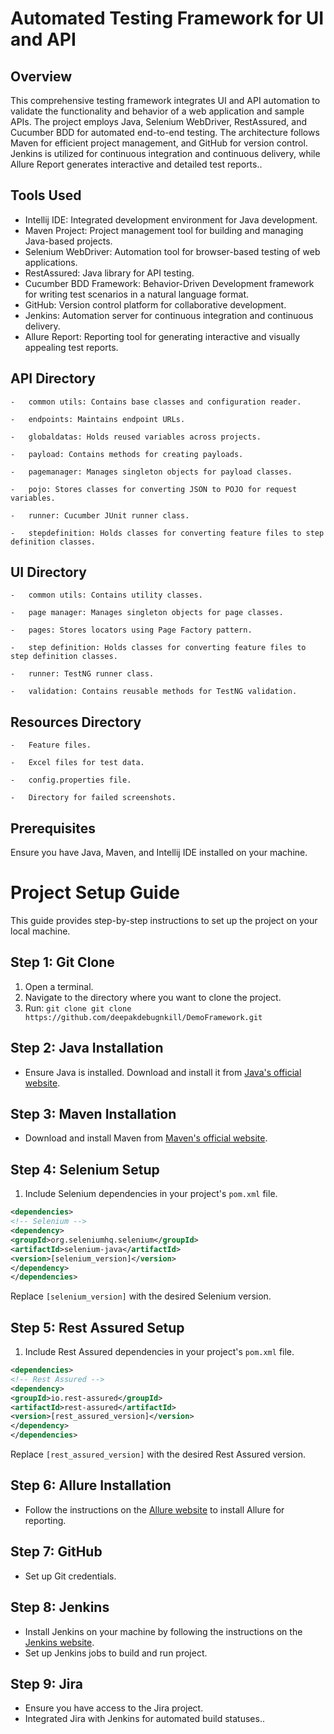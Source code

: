 # Automated Testing Framework for UI and API
## Overview
This comprehensive testing framework integrates UI and API automation to validate the functionality and behavior of a web application and sample APIs. The project employs Java, Selenium WebDriver, RestAssured, and Cucumber BDD for automated end-to-end testing. The architecture follows Maven for efficient project management, and GitHub for version control. Jenkins is utilized for continuous integration and continuous delivery, while Allure Report generates interactive and detailed test reports..
## Tools Used
- Intellij IDE: Integrated development environment for Java development.
- Maven Project: Project management tool for building and managing Java-based projects.
- Selenium WebDriver: Automation tool for browser-based testing of web applications.
- RestAssured: Java library for API testing.
- Cucumber BDD Framework: Behavior-Driven Development framework for writing test scenarios in a natural language format.
- GitHub: Version control platform for collaborative development.
- Jenkins: Automation server for continuous integration and continuous delivery.
- Allure Report: Reporting tool for generating interactive and visually appealing test reports.

  
## API Directory

	-	common utils: Contains base classes and configuration reader.

	-	endpoints: Maintains endpoint URLs.

	-	globaldatas: Holds reused variables across projects.

	-	payload: Contains methods for creating payloads.
 
	-	pagemanager: Manages singleton objects for payload classes.

	-	pojo: Stores classes for converting JSON to POJO for request variables.

	-	runner: Cucumber JUnit runner class.

	-	stepdefinition: Holds classes for converting feature files to step definition classes.

## UI Directory

	-	common utils: Contains utility classes.

	-	page manager: Manages singleton objects for page classes.

	-	pages: Stores locators using Page Factory pattern.

	-	step definition: Holds classes for converting feature files to step definition classes.

	-	runner: TestNG runner class.

	-	validation: Contains reusable methods for TestNG validation.
 
## Resources Directory

	-	Feature files.

	-	Excel files for test data.

	-	config.properties file.

	-	Directory for failed screenshots.

## Prerequisites
Ensure you have Java, Maven, and Intellij IDE installed on your machine.

# Project Setup Guide
This guide provides step-by-step instructions to set up the project on your local machine.
## Step 1: Git Clone
1. Open a terminal.
2. Navigate to the directory where you want to clone the project.
3. Run: `git clone git clone https://github.com/deepakdebugnkill/DemoFramework.git`
## Step 2: Java Installation
- Ensure Java is installed. Download and install it from [Java's official website](https://www.oracle.com/java/technologies/javase-downloads.html).
## Step 3: Maven Installation
- Download and install Maven from [Maven's official website](https://maven.apache.org/download.cgi).
## Step 4: Selenium Setup
1. Include Selenium dependencies in your project's `pom.xml` file.
  ```xml
<dependencies>
<!-- Selenium -->
<dependency>
<groupId>org.seleniumhq.selenium</groupId>
<artifactId>selenium-java</artifactId>
<version>[selenium_version]</version>
</dependency>
</dependencies>
  ```
  Replace `[selenium_version]` with the desired Selenium version.
## Step 5: Rest Assured Setup
1. Include Rest Assured dependencies in your project's `pom.xml` file.
  ```xml
<dependencies>
<!-- Rest Assured -->
<dependency>
<groupId>io.rest-assured</groupId>
<artifactId>rest-assured</artifactId>
<version>[rest_assured_version]</version>
</dependency>
</dependencies>
  ```
  Replace `[rest_assured_version]` with the desired Rest Assured version.
## Step 6: Allure Installation
- Follow the instructions on the [Allure website](https://docs.qameta.io/allure/) to install Allure for reporting.
## Step 7: GitHub
- Set up Git credentials.
## Step 8: Jenkins
- Install Jenkins on your machine by following the instructions on the [Jenkins website](https://www.jenkins.io/download/).
- Set up Jenkins jobs to build and run project.
## Step 9: Jira
- Ensure you have access to the Jira project.
- Integrated Jira with Jenkins for automated build statuses..

